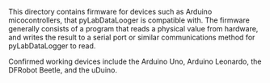This directory contains firmware for devices such as Arduino micocontrollers, that pyLabDataLooger is compatible with.
The firmware generally consists of a program that reads a physical value from hardware, and writes the result to a serial
port or similar communications method for pyLabDataLogger to read.

Confirmed working devices include the Arduino Uno, Arduino Leonardo, the DFRobot Beetle, and the uDuino.
